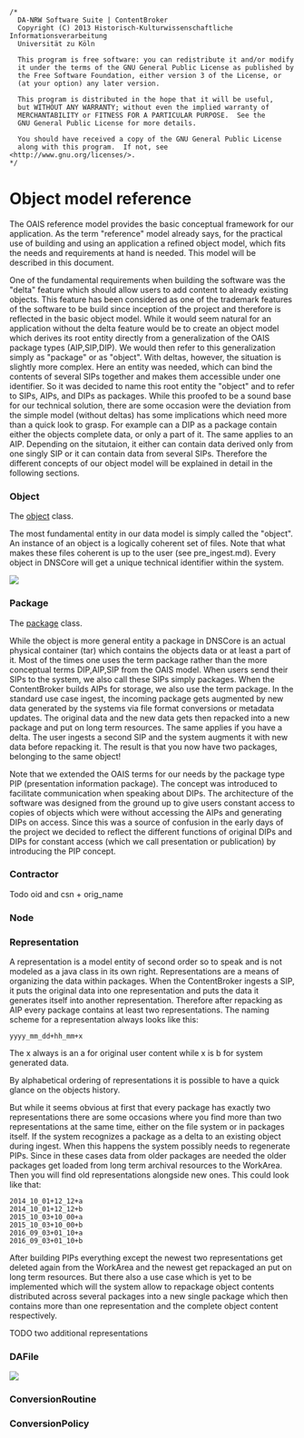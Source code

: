 	/*
	  DA-NRW Software Suite | ContentBroker
	  Copyright (C) 2013 Historisch-Kulturwissenschaftliche Informationsverarbeitung
	  Universität zu Köln
	
	  This program is free software: you can redistribute it and/or modify
	  it under the terms of the GNU General Public License as published by
	  the Free Software Foundation, either version 3 of the License, or
	  (at your option) any later version.
	
	  This program is distributed in the hope that it will be useful,
	  but WITHOUT ANY WARRANTY; without even the implied warranty of
	  MERCHANTABILITY or FITNESS FOR A PARTICULAR PURPOSE.  See the
	  GNU General Public License for more details.
	
	  You should have received a copy of the GNU General Public License
	  along with this program.  If not, see <http://www.gnu.org/licenses/>.
	*/

# Object model reference

The OAIS reference model provides the basic conceptual framework for our application.
As the term "reference" model already says, for the practical use of building and using an
application a refined object model, which fits the needs and requirements at hand is needed.
This model will be described in this document.

One of the fundamental requirements when building the software was the "delta" feature which should allow
users to add content to already existing objects. This feature has been considered as one of the trademark features
of the software to be build since inception of the project and therefore is reflected in the basic object model.
While it would seem natural for an application without the delta feature would be to create an object model
which derives its root entity directly from a generalization of the OAIS package types (AIP,SIP,DIP). We would then 
refer to this generalization simply as "package" or as "object". With deltas, however, the situation is slightly more
complex. Here an entity was needed, which can bind the contents of several SIPs together and makes them accessible under
one identifier. So it was decided to name this root entity the "object" and to refer to SIPs, AIPs, and DIPs as packages.
While this proofed to be a sound base for our technical solution, there are some occasion were the deviation from the
simple model (without deltas) has some implications which need more than a quick look to grasp. For example can a DIP
as a package contain either the objects complete data, or only a part of it. The same applies to an AIP. Depending on the
situtaion, it either can contain data derived only from one singly SIP or it can contain data from several SIPs. Therefore
the different concepts of our object model will be explained in detail in the following sections.

### Object

The [object](https://github.com/da-nrw/DNSCore/blob/master/ContentBroker/src/main/java/de/uzk/hki/da/model/Object.java) class.

The most fundamental entity in our data model is simply called the "object". 
An instance of an object is a logically coherent set of files.
Note that what makes these files coherent is up to the user (see pre_ingest.md). 
Every object in DNSCore will get a unique technical identifier within the system. 

![](https://raw2.github.com/da-nrw/DNSCore/master/ContentBroker/src/main/markdown/object_model_1.jpg)


### Package

The [package](https://github.com/da-nrw/DNSCore/blob/master/ContentBroker/src/main/java/de/uzk/hki/da/model/Package.java) class.

While the object is more general entity a package in DNSCore 
is an actual physical container (tar) which contains the objects data or at least a part of it.
Most of the times one uses the term package rather than the more conceptual terms DIP,AIP,SIP from the OAIS model.
When users send their SIPs to the system, we also call these SIPs simply packages. When the ContentBroker
builds AIPs for storage, we also use the term package. In the standard use case ingest, 
the incoming package gets augmented by new data generated by the systems via
file format conversions or metadata updates. The original data and the new data gets then repacked into a new package and
put on long term resources. The same applies if you have a delta. The user ingests a second SIP and the system augments it
with new data before repacking it. The result is that you now have two packages, belonging to the same object!

Note that we extended the OAIS terms for our needs by the package type PIP (presentation information package).
The concept was introduced to facilitate communication when speaking about DIPs. The architecture of the software was 
designed from the ground up to give users constant access to copies of objects which were without accessing the AIPs and
generating DIPs on access. Since this was a source of confusion in the early days of the project we decided to reflect
the different functions of original DIPs and DIPs for constant access (which we call presentation or publication) by
introducing the PIP concept.

### Contractor

Todo oid and csn + orig_name

### Node


### Representation

A representation is a model entity of second order so to speak and
is not modeled as a java class in its own right. Representations are a means of organizing
the data within packages. When the ContentBroker ingests a SIP, it puts the original
data into one representation and puts the data it generates itself into another representation.
Therefore after repacking as AIP every package contains at least two representations. The
naming scheme for a representation always looks like this:

    yyyy_mm_dd+hh_mm+x
    
The x always is an a for original user content while x is b for system generated data. 

By alphabetical ordering of representations it is possible to have a quick glance on the objects history.

But while it seems obvious at first that every package has exactly two representations there are
some occasions where you find more than two representations at the same time, either on the file system
or in packages itself. If the system recognizes a package as a delta to an existing
object during ingest. When this happens the system possibly needs to regenerate PIPs. Since in these cases
data from older packages are needed the older packages get loaded from long term archival resources to
the WorkArea. Then you will find old representations alongside new ones. This could look like that:

    2014_10_01+12_12+a
    2014_10_01+12_12+b
    2015_10_03+10_00+a
    2015_10_03+10_00+b
    2016_09_03+01_10+a
    2016_09_03+01_10+b

After building PIPs everything except the newest two representations get deleted again from the WorkArea and
the newest get repackaged an put on long term resources. But there also a use case which is yet to be implemented
which will the system allow to repackage object contents distributed across several packages into a new single package
which then contains more than one representation and the complete object content respectively. 

TODO two additional representations

### DAFile

![](https://raw2.github.com/da-nrw/DNSCore/master/ContentBroker/src/main/markdown/object_model_2.jpg)

### ConversionRoutine

### ConversionPolicy




